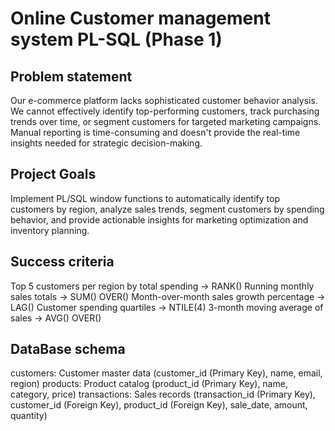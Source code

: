# Online Customer management system PL-SQL (Phase 1)
## Problem statement
Our e-commerce platform lacks sophisticated customer behavior analysis. We cannot effectively identify top-performing customers, track purchasing trends over time, or segment customers for targeted marketing campaigns. Manual reporting is time-consuming and doesn't provide the real-time insights needed for strategic decision-making.

## Project Goals

Implement PL/SQL window functions to automatically identify top customers by region, analyze sales trends, segment customers by spending behavior, and provide actionable insights for marketing optimization and inventory planning.

## Success criteria

Top 5 customers per region by total spending → RANK()
Running monthly sales totals → SUM() OVER()
Month-over-month sales growth percentage → LAG()
Customer spending quartiles → NTILE(4)
3-month moving average of sales → AVG() OVER()

## DataBase schema

customers: Customer master data (customer_id (Primary Key), name, email, region)
products: Product catalog	(product_id (Primary Key), name, category, price)
transactions: Sales records	(transaction_id (Primary Key), customer_id (Foreign Key), product_id (Foreign Key), sale_date, amount, quantity)
